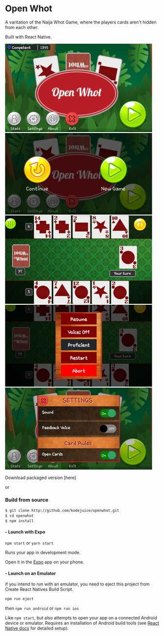 
# Open Whot

A varitation of the Naija Whot Game, where the players cards aren't hidden from each other.

Built with React Native.

<img alt='Home' src=./screenshots/home.png width=480/>

<img alt='Play' src=./screenshots/play_popup.png width=480/>

<img alt='Gamescreen' src=./screenshots/gamescreen.png width=480/>

<img alt='Pause' src=./screenshots/pause_modal.png width=480/>

<img alt='Settings' src=./screenshots/settings_modal.png width=480/>


Download packaged version [here]

or 

### Build from source

```bash
$ git clone http://github.com/kodejuice/openwhot.git
$ cd openwhot
$ npm install
```

#### - Launch with Expo

 `npm start` or `yarn start`

Runs your app in development mode.

Open it in the [Expo](https://expo.io) app on your phone.


#### - Launch on an Emulator

if you intend to run with an emulator, you need to eject this project from Create React Natives Build Script.

```bash
npm run eject
```

then
`npm run android` or `npm run ios`

Like `npm start`, but also attempts to open your app on a connected Android device or emulator. Requires an installation of Android build tools (see [React Native docs](https://facebook.github.io/react-native/docs/getting-started.html) for detailed setup).

